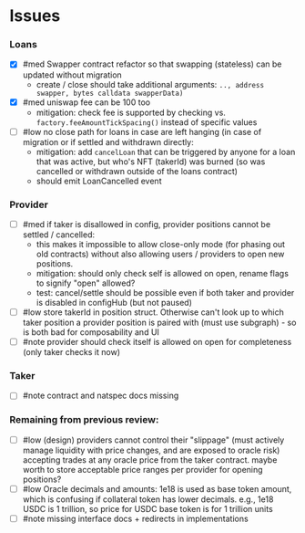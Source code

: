 # Issues

### Loans
- [x] #med Swapper contract refactor so that swapping (stateless) can be updated without migration
  - create / close should take additional arguments: `.., address swapper, bytes calldata swapperData)`
- [x] #med uniswap fee can be 100 too
  - mitigation: check fee is supported by checking vs. `factory.feeAmountTickSpacing()` instead of specific values
- [ ] #low no close path for loans in case are left hanging (in case of migration or if settled and withdrawn directly:
  - mitigation: add `cancelLoan` that can be triggered by anyone for a loan that was active, but who's NFT (takerId) was burned (so was cancelled or withdrawn outside of the loans contract)
  - should emit LoanCancelled event

### Provider
- [ ] #med if taker is disallowed in config, provider positions cannot be settled / cancelled:
  - this makes it impossible to allow close-only mode (for phasing out old contracts) without also allowing users / providers to open new positions.
  - mitigation: should only check self is allowed on open, rename flags to signify "open" allowed?
  - test: cancel/settle should be possible even if both taker and provider is disabled in configHub (but not paused)
- [ ] #low store takerId in position struct. Otherwise can't look up to which taker position a provider position is paired with (must use subgraph) - so is both bad for composability and UI
- [ ] #note provider should check itself is allowed on open for completeness (only taker checks it now)

### Taker
- [ ] #note contract and natspec docs missing

### Remaining from previous review:
- [ ] #low (design) providers cannot control their "slippage" (must actively manage liquidity with price changes, and are exposed to oracle risk) accepting trades at any oracle price from the taker contract. maybe worth to store acceptable price ranges per provider for opening positions?
- [ ] #low Oracle decimals and amounts: 1e18 is used as base token amount, which is confusing if collateral token has lower decimals. e.g., 1e18 USDC is 1 trillion, so price for USDC base token is for 1 trillion units
- [ ] #note missing interface docs + redirects in implementations
